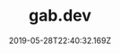 ---
title: gab.dev
date: "2019-05-28T22:40:32.169Z"
description: Tic Tac Toe with a trivia twist, built using vanilla JavaScript 
tech: WordPress, HTML, CSS
thumbnail: ./gabdev.png
git: https://github.com/gabtorre/gab-dev-wp
live: http://www.gabdev.tech/
---